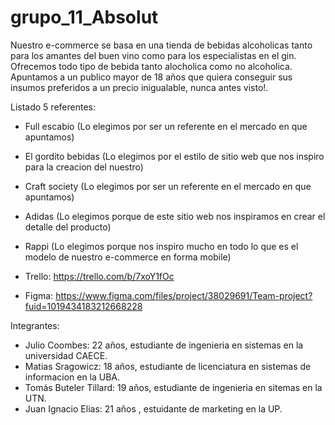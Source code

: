 # grupo_11_Absolut

Nuestro e-commerce se basa en una tienda de bebidas alcoholicas tanto para los amantes del buen vino como para los especialistas en el gin. Ofrecemos todo tipo de bebida tanto alocholica como no alcoholica. Apuntamos a un publico mayor de 18 años que quiera conseguir sus insumos preferidos a un precio inigualable, nunca antes visto!.   

Listado 5 referentes:
- Full escabio (Lo elegimos por ser un referente en el mercado en que apuntamos)
- El gordito bebidas (Lo elegimos por el estilo de sitio web que nos inspiro para la creacion del nuestro)
- Craft society (Lo elegimos por ser un referente en el mercado en que apuntamos)
- Adidas (Lo elegimos porque de este sitio web nos inspiramos en crear el detalle del producto)
- Rappi  (Lo elegimos porque nos inspiro mucho en todo lo que es el modelo de nuestro e-commerce en forma mobile)

- Trello: https://trello.com/b/7xoY1fOc
- Figma: https://www.figma.com/files/project/38029691/Team-project?fuid=1019434183212668228

Integrantes:

- Julio Coombes: 22 años, estudiante de ingenieria en sistemas en la universidad CAECE.
- Matias Sragowicz: 18 años, estudiante de licenciatura en sistemas de informacion en la UBA.
- Tomás Buteler Tillard: 19 años, estudiante de ingenieria en sitemas en la UTN.
- Juan Ignacio Elias: 21 años , estuidante de marketing en la UP.
